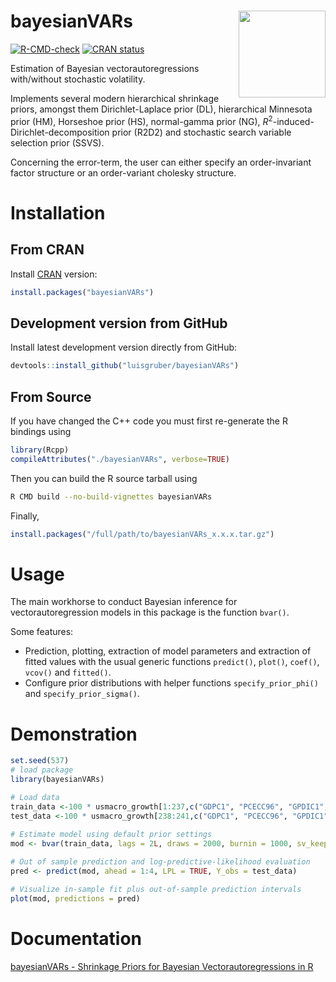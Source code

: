 
# bayesianVARs <img src="man/figures/logo.png" align="right" height="139"/>

<!-- badges: start -->

[![R-CMD-check](https://github.com/luisgruber/bayesianVARs/actions/workflows/R-CMD-check.yaml/badge.svg)](https://github.com/luisgruber/bayesianVARs/actions/workflows/R-CMD-check.yaml)
[![CRAN
status](https://www.r-pkg.org/badges/version/bayesianVARs)](https://CRAN.R-project.org/package=bayesianVARs)
<!-- badges: end -->

Estimation of Bayesian vectorautoregressions with/without stochastic
volatility.

Implements several modern hierarchical shrinkage priors, amongst them
Dirichlet-Laplace prior (DL), hierarchical Minnesota prior (HM),
Horseshoe prior (HS), normal-gamma prior (NG),
$R^2$-induced-Dirichlet-decomposition prior (R2D2) and stochastic search
variable selection prior (SSVS).

Concerning the error-term, the user can either specify an
order-invariant factor structure or an order-variant cholesky structure.

# Installation

## From CRAN

Install [CRAN](https://cran.r-project.org/package=bayesianVARs) version:

``` r
install.packages("bayesianVARs")
```

## Development version from GitHub

Install latest development version directly from GitHub:

``` r
devtools::install_github("luisgruber/bayesianVARs")
```

## From Source

If you have changed the C++ code you must first re-generate the R bindings using
```r
library(Rcpp)
compileAttributes("./bayesianVARs", verbose=TRUE)
```

Then you can build the R source tarball using
```bash
R CMD build --no-build-vignettes bayesianVARs
```

Finally,
```r
install.packages("/full/path/to/bayesianVARs_x.x.x.tar.gz")
```

# Usage

The main workhorse to conduct Bayesian inference for
vectorautoregression models in this package is the function `bvar()`.

Some features:

- Prediction, plotting, extraction of model parameters and extraction of
  fitted values with the usual generic functions `predict()`, `plot()`,
  `coef()`, `vcov()` and `fitted()`.
- Configure prior distributions with helper functions
  `specify_prior_phi()` and `specify_prior_sigma()`.

# Demonstration

``` r
set.seed(537)
# load package
library(bayesianVARs)

# Load data
train_data <-100 * usmacro_growth[1:237,c("GDPC1", "PCECC96", "GPDIC1", "AWHMAN", "GDPCTPI", "CES2000000008x", "FEDFUNDS", "GS10", "EXUSUKx", "S&P 500")]
test_data <-100 * usmacro_growth[238:241,c("GDPC1", "PCECC96", "GPDIC1", "AWHMAN", "GDPCTPI", "CES2000000008x", "FEDFUNDS", "GS10", "EXUSUKx", "S&P 500")]
                                   
# Estimate model using default prior settings
mod <- bvar(train_data, lags = 2L, draws = 2000, burnin = 1000, sv_keep = "all")

# Out of sample prediction and log-predictive-likelihood evaluation
pred <- predict(mod, ahead = 1:4, LPL = TRUE, Y_obs = test_data)

# Visualize in-sample fit plus out-of-sample prediction intervals
plot(mod, predictions = pred)
```

# Documentation

[bayesianVARs - Shrinkage Priors for Bayesian Vectorautoregressions in
R](https://bayesian.org/wp-content/uploads/2023/12/2312.pdf#SOFTWARE%20HIGHLIGHT)
